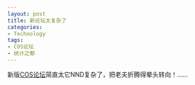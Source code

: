 ```yaml
---
layout: post
title: 新论坛太复杂了
categories:
- Technology
tags:
- COS论坛
- 统计之都
---
```


新版[COS论坛](http://cos.name/bbs)简直太它NND复杂了，把老夫折腾得晕头转向！……
